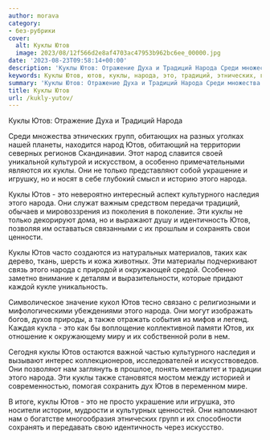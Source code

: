```yaml
---
author: morava
category:
- без-рубрики
cover:
  alt: Куклы Ютов
  image: 2023/08/12f566d2e8af4703ac47953b962bc6ee_00000.jpg
date: '2023-08-23T09:58:14+00:00'
description: 'Куклы Ютов: Отражение Духа и Традиций Народа Среди множества этнических групп, обитающих на разных уголках нашей планеты, находится народ Ютов, обитающий...'
keywords: Куклы Ютов, ютов, куклы, народа, это, традиций, этнических, групп, народ, особенно, только, украшение, культурного, наследия, идентичность, сохранять
summary: 'Куклы Ютов: Отражение Духа и Традиций Народа Среди множества этнических групп, обитающих на разных уголках нашей планеты, находится народ Ютов, обитающий...'
title: Куклы Ютов
url: /kukly-yutov/
---
```


Куклы Ютов: Отражение Духа и Традиций Народа

Среди множества этнических групп, обитающих на разных уголках нашей планеты, находится народ Ютов, обитающий на территории северных регионов Скандинавии. Этот народ славится своей уникальной культурой и искусством, а особенно примечательными являются их куклы. Они не только представляют собой украшение и игрушку, но и носят в себе глубокий смысл и историю этого народа.

Куклы Ютов \- это невероятно интересный аспект культурного наследия этого народа. Они служат важным средством передачи традиций, обычаев и мировоззрения из поколения в поколение. Эти куклы не только декорируют дома, но и выражают душу и идентичность Ютов, позволяя им оставаться связанными с их прошлым и сохранять свои ценности.

Куклы Ютов часто создаются из натуральных материалов, таких как дерево, ткань, шерсть и кожа животных. Эти материалы подчеркивают связь этого народа с природой и окружающей средой. Особенно заметно внимание к деталям и выразительности, которые придают каждой кукле уникальность.

Символическое значение кукол Ютов тесно связано с религиозными и мифологическими убеждениями этого народа. Они могут изображать богов, духов природы, а также отражать события из мифов и легенд. Каждая кукла \- это как бы воплощение коллективной памяти Ютов, их отношение к окружающему миру и их собственной роли в нем.

Сегодня куклы Ютов остаются важной частью культурного наследия и вызывают интерес коллекционеров, исследователей и искусствоведов. Они позволяют нам заглянуть в прошлое, понять менталитет и традиции этого народа. Эти куклы также становятся мостом между историей и современностью, помогая сохранить дух Ютов в переменном мире.

В итоге, куклы Ютов \- это не просто украшение или игрушка, это носители истории, мудрости и культурных ценностей. Они напоминают нам о богатстве многообразия этнических групп и их способности сохранять и передавать свою идентичность через искусство.